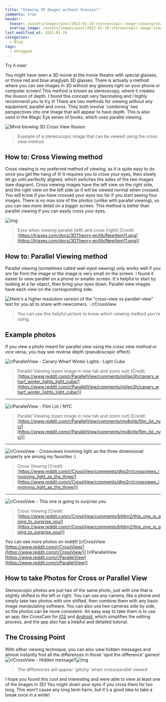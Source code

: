 ```yaml
---
title: "Viewing 3D Images without Glasses!"
comments: true
header:
  teaser: /assets/images/post/2022-01-18-stereoscopic-image-viewing/teaser.jpg
  overlay_image: /assets/images/post/2022-01-18-stereoscopic-image-viewing/teaser.jpg
last_modified_at: 2022-01-18
categories:
  - Blog
tags:
  - Untagged
---
```


Try it now!

You might have seen a 3D movie at the movie theatre with special glasses, or those red and blue anaglyph 3D glasses. There is actually a method where you can see images in 3D without any glasses right on your phone or computer screen! This method is known as stereoscopy, where it creates the illusion of depth. I found this concept very fascinating and I highly recommend you to try it! There are two methods for viewing without any equipment; parallel and cross. They both involve 'combining' two perspectives into one image that will appear to have depth. This is also used in the Magic Eye series of books, which uses parallel viewing.

![Mind-blowing 3D Cross View Illusion](https://unbelievable-facts.com/wp-content/uploads/2015/12/Screen-Shot-2015-12-21-at-10.39.10-PM.jpg)
> Example of a stereoscopic image that can be viewed using the cross
> view method

## How to: Cross Viewing method
Cross viewing is my preferred method of viewing, as it is quite easy to do once you get the hang of it! It requires you to cross your eyes, then slowly let go until perfectly aligned, which switches the sides of the two images (see diagram). Cross viewing images have the left view on the right side, and the right view on the left side so it will be viewed normal when crossed. You will know if you have crossed your eyes too far if you start seeing four images. There is no max size of the photos (unlike with parallel viewing), so you can see more detail on a bigger screen. This method is better than parallel viewing if you can easily cross your eyes.

![img](https://triaxes.com/docs/3DTheory-en/lib/NewItem11.png)
> Eyes when viewing parallel (left) and cross (right) [Credit:
> [https://triaxes.com/docs/3DTheory-en/lib/NewItem11.png](https://triaxes.com/docs/3DTheory-en/lib/NewItem11.png)]

## How to: Parallel Viewing method
Parallel viewing (sometimes called wall-eyed viewing) only works well if you are far from the image or the image is very small on the screen. I found it easier to view parallel on a phone or smaller screen. It's helpful to start by looking at a far object, then bring your eyes down. Parallel view images have each view on the corresponding side.

![Here&#39;s a higher resolution version of the &quot;cross-view vs parallel-view&quot;  test for you all to share with newcomers. : r/CrossView](http://i.imgur.com/VkXN9DC.png)
> You can use this helpful picture to know which viewing method you're
> using.

## Example photos

If you view a photo meant for parallel view using the cross view method or vice versa, you may see reverse depth (pseudoscopic effect).

![r/ParallelView - Canary Wharf Winter Lights : Light Cube](https://preview.redd.it/f9r5ifns9vl61.png?width=640&crop=smart&auto=webp&s=1b19093dce3ffb9939b7f5584d804c885315c189)
> Parallel Viewing (open image in new tab and zoom out) [Credit:
> [https://www.reddit.com/r/ParallelView/comments/m0po3h/canary_wharf_winter_lights_light_cube/](https://www.reddit.com/r/ParallelView/comments/m0po3h/canary_wharf_winter_lights_light_cube/)]

***
![r/ParallelView - Film Lot / NYC](https://preview.redd.it/wja0fyutqbv61.jpg?width=640&crop=smart&auto=webp&s=3a5f2d53cffe340c891b218562c2082a00888ac4)
> Parallel Viewing (open image in new tab and zoom out) [Credit:
> [https://www.reddit.com/r/ParallelView/comments/my8ohk/film_lot_nyc/](https://www.reddit.com/r/ParallelView/comments/my8ohk/film_lot_nyc/)]

***
![r/CrossView - Crossviews involving light as the three dimensional property are among my favorites :)](https://external-preview.redd.it/uur3t5eQ4cBmVEegU4_uuHZ0GULCnw2iEz25lAIT9N8.jpg?width=960&crop=smart&auto=webp&s=84257e35b3edd8af4103ca400cf29ebebacc1bcc)
> Cross Viewing [Credit:
> [https://www.reddit.com/r/CrossView/comments/dhg2rr/crossviews_involving_light_as_the_three/](https://www.reddit.com/r/CrossView/comments/dhg2rr/crossviews_involving_light_as_the_three/)]

***

![r/CrossView - This one is going to surprise you.](https://www.review.redd.it/zasnwqjjwft21.jpg?width=960&crop=smart&auto=webp&s=d47a53a33e14587c31754a4ab8f652b99b1b5da9)
> Cross Viewing [Credit:
> [https://www.reddit.com/r/CrossView/comments/bfdjm2/this_one_is_going_to_surprise_you/](https://www.reddit.com/r/CrossView/comments/bfdjm2/this_one_is_going_to_surprise_you/)]

You can see more photos on reddit! 
[r/CrossView [https://www.reddit.com/r/CrossView/](https://www.reddit.com/r/CrossView/)] 
[r/ParallelView [https://www.reddit.com/r/ParallelView](https://www.reddit.com/r/ParallelView)]

## How to take Photos for Cross or Parallel View

Stereoscopic photos are just two of the same photo, just with one that is slightly shifted to the left or right. You can use any camera, like a phone and simply take two photos with one shifted, then combine them with any basic image manipulating software. You can also use two cameras side by side, so the photos can be more consistent. An easy way to take them is to use an app, like CrossCam for [iOS](https://apps.apple.com/us/app/crosscam/id1436262905) and [Android]( https://play.google.com/store/apps/details?id=com.kra2008.crosscam), which simplifies the editing process, and the app also has a helpful and detailed tutorial.

## The Crossing Point
With either viewing technique, you can also view hidden messages and almost instantly find all the differences in those 'spot the difference' games!![r/CrossView - Hidden message?](https://preview.redd.it/9y0bb6pjc9my.jpg?width=960&crop=smart&auto=webp&s=725759f31a62b23c85e0519c1d589e8d4b1e5cdf)![img](https://cdn.womenworking.com/440813/uploads/79780560-9b71-11ea-a718-23cc54526919_800_420.jpeg)

> The differences will appear 'glitchy' when cross/parallel viewed

I hope you found this cool and interesting and were able to view at least one of the images in 3D! You might strain your eyes if you cross them for too long. This won't cause any long term harm, but it's a good idea to take a break once in a while!